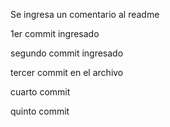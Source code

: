 Se ingresa un comentario al readme

1er commit ingresado

segundo commit ingresado

tercer commit en el archivo

cuarto commit

quinto commit